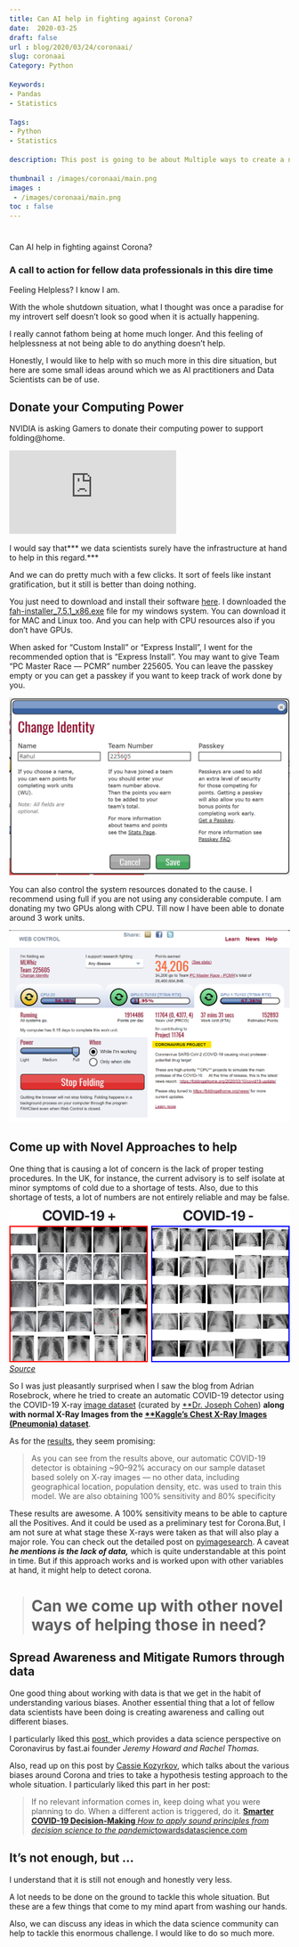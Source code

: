 ```yaml
---
title: Can AI help in fighting against Corona?
date:  2020-03-25
draft: false
url : blog/2020/03/24/coronaai/
slug: coronaai
Category: Python

Keywords:
- Pandas
- Statistics

Tags: 
- Python
- Statistics

description: This post is going to be about Multiple ways to create a new column in Pyspark Dataframe

thumbnail : /images/coronaai/main.png
images :
 - /images/coronaai/main.png
toc : false
---
```


# 

Can AI help in fighting against Corona?

### A call to action for fellow data professionals in this dire time

Feeling Helpless? I know I am.

With the whole shutdown situation, what I thought was once a paradise for my introvert self doesn’t look so good when it is actually happening.

I really cannot fathom being at home much longer. And this feeling of helplessness at not being able to do anything doesn’t help.

Honestly, I would like to help with so much more in this dire situation, but here are some small ideas around which we as AI practitioners and Data Scientists can be of use.

## Donate your Computing Power

NVIDIA is asking Gamers to donate their computing power to support folding@home.

<iframe src="https://medium.com/media/f3f42595af32b5099323c1b79811121e" frameborder=0></iframe>

I would say that*** we data scientists surely have the infrastructure at hand to help in this regard.***

And we can do pretty much with a few clicks. It sort of feels like instant gratification, but it still is better than doing nothing.

You just need to download and install their software [here](https://foldingathome.org/alternative-downloads/). I downloaded the [fah-installer_7.5.1_x86.exe](https://download.foldingathome.org/releases/public/release/fah-installer/windows-10-32bit/v7.5/fah-installer_7.5.1_x86.exe) file for my windows system. You can download it for MAC and Linux too. And you can help with CPU resources also if you don’t have GPUs.

When asked for “Custom Install” or “Express Install”, I went for the recommended option that is “Express Install”. You may want to give Team “PC Master Race — PCMR” number 225605. You can leave the passkey empty or you can get a passkey if you want to keep track of work done by you.

![](/images/coronaai/0.png)

You can also control the system resources donated to the cause. I recommend using full if you are not using any considerable compute. I am donating my two GPUs along with CPU. Till now I have been able to donate around 3 work units.

![](/images/coronaai/1.png)

## Come up with Novel Approaches to help

One thing that is causing a lot of concern is the lack of proper testing procedures. In the UK, for instance, the current advisory is to self isolate at minor symptoms of cold due to a shortage of tests. Also, due to this shortage of tests, a lot of numbers are not entirely reliable and may be false.

![[Source](https://www.pyimagesearch.com/2020/03/16/detecting-covid-19-in-x-ray-images-with-keras-tensorflow-and-deep-learning/)](/images/coronaai/2.png)*[Source](https://www.pyimagesearch.com/2020/03/16/detecting-covid-19-in-x-ray-images-with-keras-tensorflow-and-deep-learning/)*

So I was just pleasantly surprised when I saw the blog from Adrian Rosebrock, where he tried to create an automatic COVID-19 detector using the COVID-19 X-ray [image dataset](https://github.com/ieee8023/covid-chestxray-dataset) (curated by [**Dr. Joseph Cohen](https://josephpcohen.com/w/)) **along with normal X-Ray Images from the [**Kaggle’s Chest X-Ray Images (Pneumonia) dataset](https://www.kaggle.com/paultimothymooney/chest-xray-pneumonia)**.

As for the [results](https://www.pyimagesearch.com/2020/03/16/detecting-covid-19-in-x-ray-images-with-keras-tensorflow-and-deep-learning/), they seem promising:
> As you can see from the results above, our automatic COVID-19 detector is obtaining ~90–92% accuracy on our sample dataset based solely on X-ray images — no other data, including geographical location, population density, etc. was used to train this model. We are also obtaining 100% sensitivity and 80% specificity

These results are awesome. A 100% sensitivity means to be able to capture all the Positives. And it could be used as a preliminary test for Corona.But, I am not sure at what stage these X-rays were taken as that will also play a major role. You can check out the detailed post on [pyimagesearch](https://www.pyimagesearch.com/2020/03/16/detecting-covid-19-in-x-ray-images-with-keras-tensorflow-and-deep-learning/). A caveat ***he mentions is the lack of data,*** which is quite understandable at this point in time. But if this approach works and is worked upon with other variables at hand, it might help to detect corona.
> # Can we come up with other novel ways of helping those in need?

## Spread Awareness and Mitigate Rumors through data

One good thing about working with data is that we get in the habit of understanding various biases. Another essential thing that a lot of fellow data scientists have been doing is creating awareness and calling out different biases.

I particularly liked this [post, ](https://www.fast.ai/2020/03/09/coronavirus/)which provides a data science perspective on Coronavirus by fast.ai founder *Jeremy Howard and Rachel Thomas.*

Also, read up on this post by [Cassie Kozyrkov](undefined), which talks about the various biases around Corona and tries to take a hypothesis testing approach to the whole situation. I particularly liked this part in her post:
> If no relevant information comes in, keep doing what you were planning to do. When a different action is triggered, do it.
[**Smarter COVID-19 Decision-Making**
*How to apply sound principles from decision science to the pandemic*towardsdatascience.com](https://towardsdatascience.com/smarter-covid-19-decision-making-39dbff2ab2ba)

## It’s not enough, but …

I understand that it is still not enough and honestly very less.

A lot needs to be done on the ground to tackle this whole situation. But these are a few things that come to my mind apart from washing our hands.

Also, we can discuss any ideas in which the data science community can help to tackle this enormous challenge. I would like to do so much more.
